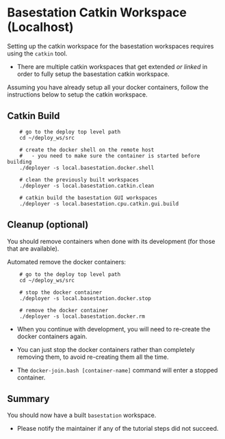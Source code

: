 # Basestation Catkin Workspace (Localhost)

Setting up the catkin workspace for the basestation workspaces requires using the `catkin` tool.

- There are multiple catkin workspaces that get extended *or linked* in order to fully setup the basestation catkin workspace.

Assuming you have already setup all your docker containers, follow the instructions below to setup the catkin workspace.

## Catkin Build

        # go to the deploy top level path
        cd ~/deploy_ws/src

        # create the docker shell on the remote host
        #   - you need to make sure the container is started before building
        ./deployer -s local.basestation.docker.shell

        # clean the previously built workspaces
        ./deployer -s local.basestation.catkin.clean

        # catkin build the basestation GUI workspaces
        ./deployer -s local.basestation.cpu.catkin.gui.build


## Cleanup (optional)

You should remove containers when done with its development (for those that are available).

Automated remove the docker containers:

        # go to the deploy top level path
        cd ~/deploy_ws/src

        # stop the docker container
        ./deployer -s local.basestation.docker.stop

        # remove the docker container
        ./deployer -s local.basestation.docker.rm

- When you continue with development, you will need to re-create the docker containers again.

- You can just stop the docker containers rather than completely removing them, to avoid re-creating them all the time.

- The `docker-join.bash [container-name]` command will enter a stopped container.

## Summary

You should now have a built `basestation` workspace.

- Please notify the maintainer if any of the tutorial steps did not succeed.
